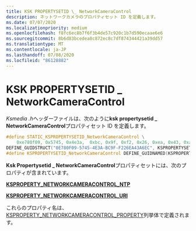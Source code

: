 ```yaml
---
title: KSK PROPERTYSETID \_ NetworkCameraControl
description: ネットワークカメラのプロパティセット ID を定義します。
ms.date: 07/07/2020
ms.localizationpriority: medium
ms.openlocfilehash: f8fc6ec8b7f6f3b4de57c920c1b7d590ecaae6e6
ms.sourcegitcommit: 8b6d83bcedea8c872ec8c7df874344421a39dd57
ms.translationtype: MT
ms.contentlocale: ja-JP
ms.lasthandoff: 07/08/2020
ms.locfileid: "86128882"
---
```

# <a name="kspropertysetid_networkcameracontrol"></a>KSK PROPERTYSETID \_ NetworkCameraControl

*Ksmedia .h*ヘッダーファイルは、次のように**ksk propertysetid \_ NetworkCameraControl**プロパティセット ID を定義します。

```cpp
#define STATIC_KSPROPERTYSETID_NetworkCameraControl \
    0xe780f09, 0x5745, 0x4e3a,  0xbc, 0x9f, 0xf2, 0x26, 0xea, 0x43, 0xa6, 0xec
DEFINE_GUIDSTRUCT("0E780F09-5745-4E3A-BC9F-F226EA43A6EC", KSPROPERTYSETID_NetworkCameraControl);
#define KSPROPERTYSETID_NetworkCameraControl DEFINE_GUIDNAMED(KSPROPERTYSETID_NetworkCameraControl)
```

**Ksk Propertysetid \_ NetworkCameraControl**プロパティセットには、次のプロパティが含まれています。

[**KSPROPERTY_NETWORKCAMERACONTROL_NTP**](https://docs.microsoft.com/windows-hardware/drivers/stream/ksproperty-networkcameracontrol-ntp)

[**KSPROPERTY_NETWORKCAMERACONTROL_URI**](https://docs.microsoft.com/windows-hardware/drivers/stream/ksproperty-networkcameracontrol-uri)

これらのプロパティ名は、 [KSPROPERTY_NETWORKCAMERACONTROL_PROPERTY](https://docs.microsoft.com/windows-hardware/drivers/ddi/ksmedia/ne-ksmedia-ksproperty_networkcameracontrol_property)列挙体で定義されます。
